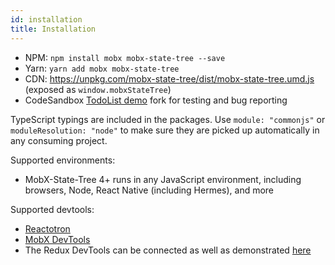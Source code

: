 ```yaml
---
id: installation
title: Installation
---
```


<div id="codefund"></div>

-   NPM: `npm install mobx mobx-state-tree --save`
-   Yarn: `yarn add mobx mobx-state-tree`
-   CDN: https://unpkg.com/mobx-state-tree/dist/mobx-state-tree.umd.js (exposed as `window.mobxStateTree`)
-   CodeSandbox [TodoList demo](https://codesandbox.io/s/y64pzxj01) fork for testing and bug reporting

TypeScript typings are included in the packages. Use `module: "commonjs"` or `moduleResolution: "node"` to make sure they are picked up automatically in any consuming project.

Supported environments:

-   MobX-State-Tree 4+ runs in any JavaScript environment, including browsers, Node, React Native (including Hermes), and more

Supported devtools:

-   [Reactotron](https://github.com/infinitered/reactotron)
-   [MobX DevTools](https://chrome.google.com/webstore/detail/mobx-developer-tools/pfgnfdagidkfgccljigdamigbcnndkod)
-   The Redux DevTools can be connected as well as demonstrated [here](https://github.com/coolsoftwaretyler/mst-example-redux-todomvc/blob/main/src/index.js#L6)
